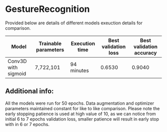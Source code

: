 # GestureRecognition

Provided below are details of different models exeuction details for comparison.


| Model                | Trainable parameters | Execution time | Best validation loss | Best validation accuracy |
|----------------------|----------------------|----------------|----------------------|--------------------------|
| Conv3D with sigmoid  | 7,722,101            | 94 minutes     | 0.6530               | 0.9040                   |






Additional info:
----------------
All the models were run for 50 epochs.  Data augmentation and optimizer parameters maintained constant for like to like comparison.
Please note the early stopping patience is used at high value of 10, as we can notice from initial 6 to 7 epochs validation loss, smaller patience will result in early stop with in 6 or 7 epochs.

